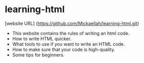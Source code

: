 # learning-html
[website URL] (https://github.com/Mickaellah/learning-html.git)

- This website contains the rules of writing an html code.
- How to write HTML quicker.
- What tools to use if you want to write an HTML code.
- How to make sure that your code is high-quality.
- Some tips for beginners.